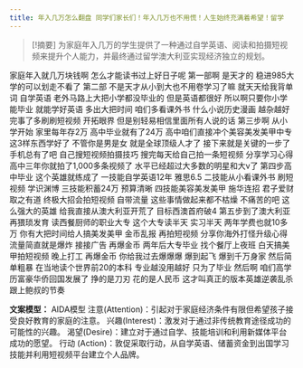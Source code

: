 ```yaml
---
title: 年入几万怎么翻盘 同学们家长们！年入几万也不用慌！人生始终充满着希望！留学 
---
```

 > [!摘要]
为家庭年入几万的学生提供了一种通过自学英语、阅读和拍摄短视频来提升个人能力，并最终通过留学澳大利亚实现经济独立的规划。

家庭年入就几万块钱啊
怎么才能读书过上好日子呢
第一部啊
是天才的
稳进985大学的可以划走不看了
第二部
不是天才从小到大也不用卷学习了嘛
就天天给我背单词
自学英语
老外马路上大把小学都没毕业的
但是英语都很好
所以啊只要你小学能毕业
就能学好英语
多出大把时间
咱们多看课外书
什么小说历史漫画
越杂越好
完事了多刷刷短视频
开拓眼界
但是别轻易相信里面所有人说的话
第三步啊
从小学开始
家里每年存2万
高中毕业就有了24万
高中咱们直接冲个美容美发美甲中专
这3样东西学好了
不管你是男是女
就是全球顶级人才了
接下来就是关键的一步了
手机总有了吧
自己搜短视频拍摄技巧
搜完每天给自己拍一条短视频
分享学习心得
高中三年你就拍了1,000多条视频了
水平已经超过大多数的明星和大v了
第四步高中毕业
这个英雄就练成了
一技能自学英语12年
雅思6.5 二技能从小看课外书
刷短视频
学识渊博
三技能积蓄24万
预算清晰
四技能美容美发美甲
施华连招
君子爱财
取之有道
终极大招会拍短视频
自带流量
这些事情做起来都不枯燥
不痛苦的吧
这么强大的英雄
给我直接从澳大利亚开荒了
目标西澳首府破4
第五步到了澳大利亚
再猥琐发育
读西餐厨师的职业大专
这个大专读半天
实习半天
两年学费也就10多万
你有大把时间给人搞美发美甲
金币乱报
再拍短视频
分享你海外打怪升级心得
流量简直就是爆炸
接接广告
再爆金币
两年后大专毕业
找个餐厅上夜班
白天搞美甲拍短视频
晚上打工
再爆金币
你给我过去爆爆爆
爆到起飞
爆到千万身家
然后简单粗暴
在当地读个世界前20的本科
专业越没用越好
只为了毕业
然后啊
咱们高学历富豪华侨回国发展了
挣的是刀刃
花的是人民币
这才叫真正的版本英雄逆袭乱杀
跟上鲍叔的节奏

**文案模型：**
AIDA模型
注意(Attention)：引起对于家庭经济条件有限但希望孩子接受良好教育的家庭的注意。
兴趣(Interest)：激发对于通过非传统教育途径成功的可能性的兴趣。
渴望(Desire)：建立对于通过自学、技能培训和利用新媒体平台成功的愿望。
行动 (Action)：敦促采取行动，从自学英语、储蓄资金到出国学习技能并利用短视频平台建立个人品牌。
